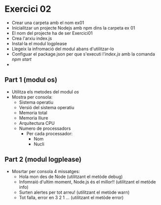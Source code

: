 # Exercici 02
- Crear una carpeta amb el nom ex01
- Inicialitzar un projecte Nodejs amb npm dins la carpeta ex 01
- El nom del projecte ha de ser Exercici01
- Crea l'arxiu index.js
- Instal·la el modul logplease
- Llegeix la infromació del modul abans d'utilitzar-lo
- Configuar el package.json per que s'executi l'_index.js_ amb la comanda _npm start_
- 
## Part 1 (modul os)
- Utilitza els metodes del modul _os_
- Mostra per consola:
  - Sistema operatiu
  - Versió del sistema operatiu
  - Memoria total
  - Memoria lliure
  - Arquitectura CPU
  - Numero de processadors
    - Per cada processador:
      - Nom
      - Nucli

## Part 2 (modul logplease)

- Mosrtar per consola 4 missatges:
  - Hola mon des de Node (utilitzant el metòde debug)
  - Infomraió d'ultim moment, Node.js és el millor!! (utilitzant el metòde info)
  - Surten alertes per tot arreu! (utilitzant el metòde warn)
  - Tot falla, error en 3 2 1 ... (utilitzant el metòde error)